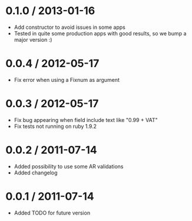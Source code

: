 
0.1.0 / 2013-01-16
==================

  * Add constructor to avoid issues in some apps
  * Tested in quite some production apps with good results, so we bump a major
    version :)

0.0.4 / 2012-05-17
==================

  * Fix error when using a Fixnum as argument

0.0.3 / 2012-05-17
==================

  * Fix bug appearing when field include text like "0.99 + VAT"
  * Fix tests not running on ruby 1.9.2

0.0.2 / 2011-07-14
==================

  * Added possibility to use some AR validations
  * Added changelog

0.0.1 / 2011-07-14
==================

  * Added TODO for future version
